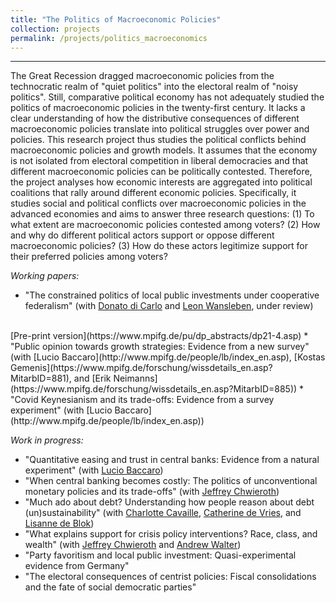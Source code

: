 ```yaml
---
title: "The Politics of Macroeconomic Policies"
collection: projects
permalink: /projects/politics_macroeconomics
---
```


------

The Great Recession dragged macroeconomic policies from the technocratic realm of "quiet politics" into the electoral realm of "noisy politics". Still, comparative political economy has not adequately studied the politics of macroeconomic policies in the twenty-first century. It lacks a clear understanding of how the distributive consequences of different macroeconomic policies translate into political struggles over power and policies. This research project thus studies the political conflicts behind macroeconomic policies and growth models. It assumes that the economy is not isolated from electoral competition in liberal democracies and that different macroeconomic policies can be politically contested. Therefore, the project analyses how economic interests are aggregated into political coalitions that rally around different economic policies. Specifically, it studies social and political conflicts over macroeconomic policies in the advanced economies and aims to answer three research questions: (1) To what extent are macroeconomic policies contested among voters? (2) How and why do different political actors support or oppose different macroeconomic policies? (3) How do these actors legitimize support for their preferred policies among voters?

*Working papers:*

* "The constrained politics of local public investments under cooperative federalism" (with [Donato di Carlo](http://www.mpifg.de/forschung/wissdetails_en.asp?MitarbID=739) and [Leon Wansleben](https://www.mpifg.de/people/lw/index_en.asp), under review)
<br/>
[Pre-print version](https://www.mpifg.de/pu/dp_abstracts/dp21-4.asp)
* "Public opinion towards growth strategies: Evidence from  a new survey" (with [Lucio Baccaro](http://www.mpifg.de/people/lb/index_en.asp), [Kostas Gemenis](https://www.mpifg.de/forschung/wissdetails_en.asp?MitarbID=881), and [Erik Neimanns](https://www.mpifg.de/forschung/wissdetails_en.asp?MitarbID=885))
* "Covid Keynesianism and its trade-offs: Evidence from a survey experiment" (with [Lucio Baccaro](http://www.mpifg.de/people/lb/index_en.asp))

*Work in progress:*


* "Quantitative easing and trust in central banks: Evidence from a natural experiment" (with [Lucio Baccaro](http://www.mpifg.de/people/lb/index_en.asp))
* "When central banking becomes costly: The politics of unconventional monetary policies and its trade-offs" (with [Jeffrey Chwieroth](http://personal.lse.ac.uk/chwierot/))
* "Much ado about debt? Understanding how people reason about debt (un)sustainability" (with [Charlotte Cavaille](https://charlottecavaille.wordpress.com/), [Catherine de Vries](https://www.catherinedevries.eu/), and [Lisanne de Blok](https://lisannedeblok.com/))
* "What explains support for crisis policy interventions? Race, class, and wealth" (with [Jeffrey Chwieroth](http://personal.lse.ac.uk/chwierot/) and [Andrew Walter](https://findanexpert.unimelb.edu.au/profile/195100-andrew-walter))
* "Party favoritism and local public investment: Quasi-experimental evidence from Germany"
* "The electoral consequences of centrist policies: Fiscal consolidations and the fate of social democratic parties"